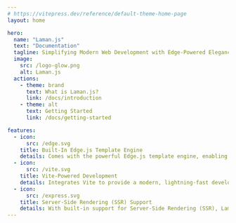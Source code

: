 ```yaml
---
# https://vitepress.dev/reference/default-theme-home-page
layout: home

hero:
  name: "Laman.js"
  text: "Documentation"
  tagline: Simplifying Modern Web Development with Edge-Powered Elegance
  image:
    src: /logo-glow.png
    alt: Laman.js
  actions:
    - theme: brand
      text: What is Laman.js?
      link: /docs/introduction
    - theme: alt
      text: Getting Started
      link: /docs/getting-started

features:
  - icon:
      src: /edge.svg
    title: Built-In Edge.js Template Engine
    details: Comes with the powerful Edge.js template engine, enabling you to develop data-driven websites quickly and efficiently using reusable components and layouts.
  - icon:
      src: /vite.svg
    title: Vite-Powered Development
    details: Integrates Vite to provide a modern, lightning-fast development environment, ensuring instant feedback through hot module replacement (HMR) and supercharged build times.
  - icon:
      src: /express.svg
    title: Server-Side Rendering (SSR) Support
    details: With built-in support for Server-Side Rendering (SSR), Laman.js ensures that your websites load faster and rank higher, offering a superior user experience and improved performance.
---
```

